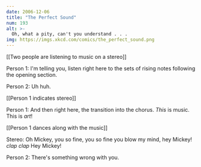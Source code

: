 ```yaml
---
date: 2006-12-06
title: "The Perfect Sound"
num: 193
alt: >-
  Oh, what a pity, can't you understand . . .
img: https://imgs.xkcd.com/comics/the_perfect_sound.png
---
```

[[Two people are listening to music on a stereo]]

Person 1: I'm telling you, listen right here to the sets of rising notes following the opening section.

Person 2: Uh huh.

[[Person 1 indicates stereo]]

Person 1: And then right here, the transition into the chorus. _This_ is music. This is _art_!

[[Person 1 dances along with the music]]

Stereo: Oh Mickey, you so fine, you so fine you blow my mind, hey Mickey! *clap* *clap* Hey Mickey!

Person 2: There's something wrong with you.

